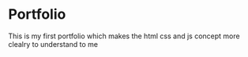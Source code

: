 # Portfolio
This is my first portfolio which makes the  html css and js concept more clealry to understand to me
